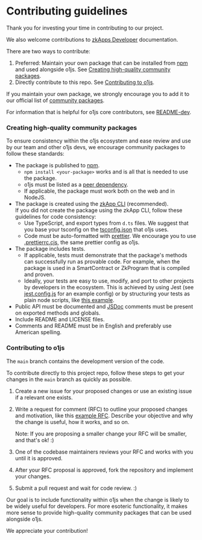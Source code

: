 # Contributing guidelines

Thank you for investing your time in contributing to our project.

We also welcome contributions to [zkApps Developer](https://docs.minaprotocol.com/zkapps) documentation.

There are two ways to contribute:

1. Preferred: Maintain your own package that can be installed from [npm](https://www.npmjs.com/) and used alongside o1js. See [Creating high-quality community packages](#creating-high-quality-community-packages).
2. Directly contribute to this repo. See [Contributing to o1js](#contributing-to-o1js).

If you maintain your own package, we strongly encourage you to add it to our official list of [community packages](./README.md#community-packages).

For information that is helpful for o1js core contributors, see [README-dev](README-dev.md).

### Creating high-quality community packages

To ensure consistency within the o1js ecosystem and ease review and use by our team and other o1js devs, we encourage community packages to follow these standards:

- The package is published to [npm](https://www.npmjs.com/).
  - `npm install <your-package>` works and is all that is needed to use the package.
  - o1js must be listed as a [peer dependency](https://docs.npmjs.com/cli/v9/configuring-npm/package-json#peerdependencies).
  - If applicable, the package must work both on the web and in NodeJS.
- The package is created using the [zkApp CLI](https://github.com/o1-labs/zkapp-cli) (recommended).  
  If you did not create the package using the zkApp CLI, follow these guidelines for code consistency:
  - Use TypeScript, and export types from `d.ts` files. We suggest that you base your tsconfig on the [tsconfig.json](./tsconfig.json) that o1js uses.
  - Code must be auto-formatted with [prettier](https://prettier.io/). We encourage you to use [.prettierrc.cjs](./.prettierrc.cjs), the same prettier config as o1js.
- The package includes tests.
  - If applicable, tests must demonstrate that the package's methods can successfully run as provable code. For example, when the package is used in a SmartContract or ZkProgram that is compiled and proven.
  - Ideally, your tests are easy to use, modify, and port to other projects by developers in the ecosystem. This is achieved by using Jest (see [jest.config.js](./jest.config.js) for an example config) or by structuring your tests as plain node scripts, like [this example](./src/lib/circuit_value.unit-test.ts).
- Public API must be documented and [JSDoc](https://jsdoc.app/) comments must be present on exported methods and globals.
- Include README and LICENSE files.
- Comments and README must be in English and preferably use American spelling.

### Contributing to o1js

The `main` branch contains the development version of the code.

To contribute directly to this project repo, follow these steps to get your changes in the `main` branch as quickly as possible.

1. Create a new issue for your proposed changes or use an existing issue if a relevant one exists.
1. Write a request for comment (RFC) to outline your proposed changes and motivation, like this [example RFC](https://github.com/o1-labs/o1js/issues/233). Describe your objective and why the change is useful, how it works, and so on.

   Note: If you are proposing a smaller change your RFC will be smaller, and that's ok! :)

1. One of the codebase maintainers reviews your RFC and works with you until it is approved.
1. After your RFC proposal is approved, fork the repository and implement your changes.
1. Submit a pull request and wait for code review. :)

Our goal is to include functionality within o1js when the change is likely to be widely useful for developers. For more esoteric functionality, it makes more sense to provide high-quality community packages that can be used alongside o1js.

We appreciate your contribution!
